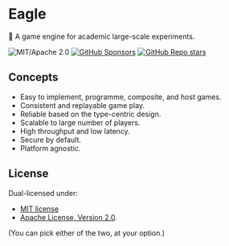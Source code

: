 # Eagle

🦅 A game engine for academic large-scale experiments.

![MIT/Apache 2.0](https://img.shields.io/badge/license-MIT%2FApache--2.0-blue.svg?style=flat)
[![GitHub Sponsors](https://img.shields.io/github/sponsors/ryo33?color=ffc5cd&labelColor=2a4638)](https://github.com/sponsors/ryo33)
[![GitHub Repo stars](https://img.shields.io/github/stars/Hihaheho/Desk?style=social&color=yellow)](https://github.com/oxpt/eagle)

## Concepts

- Easy to implement, programme, composite, and host games.
- Consistent and replayable game play.
- Reliable based on the type-centric design.
- Scalable to large number of players.
- High throughput and low latency.
- Secure by default.
- Platform agnostic.

## License

Dual-licensed under:

- [MIT license](https://opensource.org/licenses/MIT)
- [Apache License, Version 2.0](https://opensource.org/licenses/Apache-2.0).

(You can pick either of the two, at your option.)

